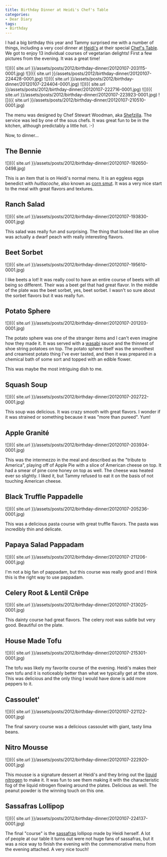 ```yaml
---
title: Birthday Dinner at Heidi's Chef's Table
categories:
- Dear Diary
tags:
- Birthday
---
```


I had a big birthday this year and Tammy surprised me with a number of things, including a very cool dinner at [Heidi's](http://heidismpls.com/) at their special [Chef's Table](http://heidismpls.com/?p=323). We got to enjoy 13 individual courses of vegetarian delights! First a few pictures from the evening. It was a great time!

![]({{ site.url }}/assets/posts/2012/birthday-dinner/20120107-203115-0001.jpg)
![]({{ site.url }}/assets/posts/2012/birthday-dinner/20120107-224428-0001.jpg)
![]({{ site.url }}/assets/posts/2012/birthday-dinner/20120107-224404-0001.jpg)
![]({{ site.url }}/assets/posts/2012/birthday-dinner/20120107-222716-0001.jpg)
![]({{ site.url }}/assets/posts/2012/birthday-dinner/20120107-223923-0001.jpg)
![]({{ site.url }}/assets/posts/2012/birthday-dinner/20120107-210510-0001.jpg)

The menu was designed by Chef Stewart Woodman, aka [Shefzilla](http://shefzilla.com/). The service was led by one of the sous chefs. It was great fun to be in the kitchen, although predictably a little hot. :-)

Now, to dinner...
<!-- more -->

## The Bennie

![]({{ site.url }}/assets/posts/2012/birthday-dinner/20120107-192650-0498.jpg)

This is an item that is on Heidi's normal menu. It is an eggless eggs benedict with _huitlacoche_, also known as [corn smut](http://en.wikipedia.org/wiki/Corn_smut). It was a very nice start to the meal with great flavors and textures.

## Ranch Salad

![]({{ site.url }}/assets/posts/2012/birthday-dinner/20120107-193830-0001.jpg)

This salad was really fun and surprising. The thing that looked like an olive was actually a dwarf peach with really interesting flavors.

## Beet Sorbet

![]({{ site.url }}/assets/posts/2012/birthday-dinner/20120107-195610-0001.jpg)

I like beets a lot! It was really cool to have an entire course of beets with all being so different. Their was a beet gel that had great flavor. In the middle of the plate was the beet sorbet, yes, beet sorbet. I wasn't so sure about the sorbet flavors but it was really fun.

## Potato Sphere

![]({{ site.url }}/assets/posts/2012/birthday-dinner/20120107-201203-0001.jpg)

The potato sphere was one of the stranger items and I can't even imagine how they made it. It was served with a [wasabi](http://en.wikipedia.org/wiki/Wasabi) sauce and the thinnest of shoe string potatoes on top. The potato sphere itself was the smoothest and creamiest potato thing I've ever tasted, and then it was prepared in a chemical bath of some sort and topped with an edible flower.

This was maybe the most intriguing dish to me.

## Squash Soup

![]({{ site.url }}/assets/posts/2012/birthday-dinner/20120107-202722-0001.jpg)

This soup was delicious. It was crazy smooth with great flavors. I wonder if it was strained or something because it was "more than pureed". Yum!

## Apple Granité

![]({{ site.url }}/assets/posts/2012/birthday-dinner/20120107-203934-0001.jpg)

This was the intermezzo in the meal and described as the "tribute to America", playing off of Apple Pie with a slice of American cheese on top. It had a smear of pine cone honey on top as well. The cheese was heated ever so slightly. I liked it, but Tammy refused to eat it on the basis of not touching American cheese.

## Black Truffle Pappadelle

![]({{ site.url }}/assets/posts/2012/birthday-dinner/20120107-205236-0001.jpg)

This was a delicious pasta course with great truffle flavors. The pasta was incredibly thin and delicate.

## Papaya Salad Pappadam

![]({{ site.url }}/assets/posts/2012/birthday-dinner/20120107-211206-0001.jpg)

I'm not a big fan of pappadam, but this course was really good and I think this is the right way to use pappadam.

## Celery Root & Lentil Crêpe

![]({{ site.url }}/assets/posts/2012/birthday-dinner/20120107-213025-0001.jpg)

This dainty course had great flavors. The celery root was subtle but very good. Beautiful on the plate.

## House Made Tofu

![]({{ site.url }}/assets/posts/2012/birthday-dinner/20120107-215301-0001.jpg)

The tofu was likely my favorite course of the evening. Heidi's makes their own tofu and it is noticeably better than what we typically get at the store. This was delicious and the only thing I would have done is add more peppers to it.

## Cassoulet'

![]({{ site.url }}/assets/posts/2012/birthday-dinner/20120107-221122-0001.jpg)

The final savory course was a delicious cassoulet with giant, tasty lima beans.

## Nitro Mousse

![]({{ site.url }}/assets/posts/2012/birthday-dinner/20120107-222920-0001.jpg)

This mousse is a signature dessert at Heidi's and they bring out the [liquid nitrogen](http://en.wikipedia.org/wiki/Liquid_nitrogen) to make it. It was fun to see them making it with the characteristic fog of the liquid nitrogen flowing around the plates. Delicious as well. The peanut powder is the winning touch on this one.

## Sassafras Lollipop

![]({{ site.url }}/assets/posts/2012/birthday-dinner/20120107-224137-0001.jpg)

The final "course" is the [sassafras](http://en.wikipedia.org/wiki/Sassafras) lollipop made by Heidi herself. A lot of people at our table it turns out were not huge fans of sassafras, but it was a nice way to finish the evening with the commemorative menu from the evening attached. A very nice touch!
